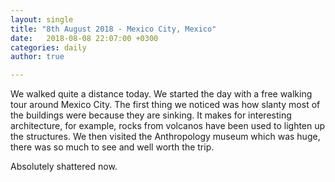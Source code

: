 ```yaml
---
layout: single
title: "8th August 2018 - Mexico City, Mexico"
date:   2018-08-08 22:07:00 +0300
categories: daily
author: true

---
```


We walked quite a distance today. We started the day with a free walking tour around Mexico City. The first thing we noticed was how slanty most of the buildings were because they are sinking. It makes for interesting architecture, for example, rocks from volcanos have been used to lighten up the structures. We then visited the Anthropology museum which was huge, there was so much to see and well worth the trip. 

Absolutely shattered now.
